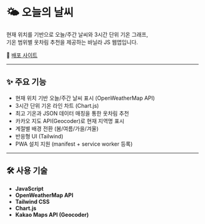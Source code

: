 # 🌤️ 오늘의 날씨

현재 위치를 기반으로 오늘/주간 날씨와 3시간 단위 기온 그래프,  
기온 범위별 옷차림 추천을 제공하는 바닐라 JS 웹앱입니다.

🔗 [배포 사이트](https://weather-recommendation.netlify.app/)

---

## ✨ 주요 기능

- 현재 위치 기반 오늘/주간 날씨 표시 (OpenWeatherMap API)
- 3시간 단위 기온 라인 차트 (Chart.js)
- 최고 기온과 JSON 데이터 매칭을 통한 옷차림 추천
- 카카오 지도 API(Geocoder)로 현재 지역명 표시
- 계절별 배경 전환 (봄/여름/가을/겨울)
- 반응형 UI (Tailwind)
- PWA 설치 지원 (manifest + service worker 등록)

---

## 🛠️ 사용 기술

- **JavaScript**
- **OpenWeatherMap API**
- **Tailwind CSS**
- **Chart.js**
- **Kakao Maps API (Geocoder)**

